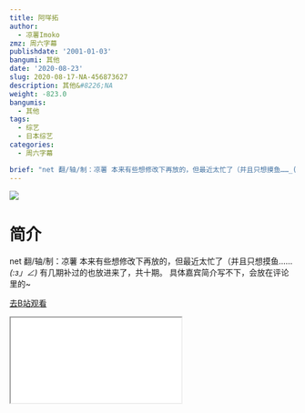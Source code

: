 ```yaml
---
title: 阿咩拓
author:
  - 凉薯Imoko
zmz: 周六字幕
publishdate: '2001-01-03'
bangumi: 其他
date: '2020-08-23'
slug: 2020-08-17-NA-456873627
description: 其他&#8226;NA
weight: -823.0
bangumis:
  - 其他
tags:
  - 综艺
  - 日本综艺
categories:
  - 周六字幕

brief: "net 翻/轴/制：凉薯 本来有些想修改下再放的，但最近太忙了（并且只想摸鱼……_(:з」∠)_ 有几期补过的也放进来了，共十期。 具体嘉宾简介写不下，会放在评论里的~"
---
```

![](https://raw.githubusercontent.com/tcgriffith/owaraisite/master/static/tmpimg/d67e840433bff76b47246fae4e37f1c561abd8fb.jpg.480.jpg)
# 简介  
net
翻/轴/制：凉薯
本来有些想修改下再放的，但最近太忙了（并且只想摸鱼……_(:з」∠)_ 
有几期补过的也放进来了，共十期。
具体嘉宾简介写不下，会放在评论里的~  

[去B站观看](https://www.bilibili.com/video/av456873627/)
<div class ="resp-container"><iframe class="testiframe" src="//player.bilibili.com/player.html?aid=456873627"", scrolling="no", allowfullscreen="true" > </iframe></div> 
